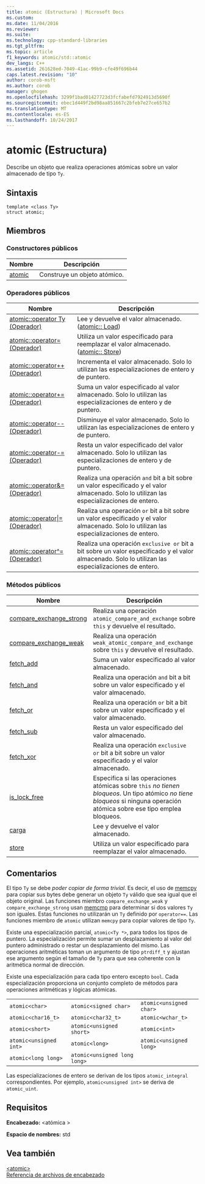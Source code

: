 ```yaml
---
title: atomic (Estructura) | Microsoft Docs
ms.custom: 
ms.date: 11/04/2016
ms.reviewer: 
ms.suite: 
ms.technology: cpp-standard-libraries
ms.tgt_pltfrm: 
ms.topic: article
f1_keywords: atomic/std::atomic
dev_langs: C++
ms.assetid: 261628ed-7049-41ac-99b9-cfe49f696b44
caps.latest.revision: "10"
author: corob-msft
ms.author: corob
manager: ghogen
ms.openlocfilehash: 3299f1bad01427723d3fcfabefd7924913d5690f
ms.sourcegitcommit: ebec1d449f2bd98aa851667c2bfeb7e27ce657b2
ms.translationtype: MT
ms.contentlocale: es-ES
ms.lasthandoff: 10/24/2017
---
```

# <a name="atomic-structure"></a>atomic (Estructura)
Describe un objeto que realiza operaciones atómicas sobre un valor almacenado de tipo `Ty`.  
  
## <a name="syntax"></a>Sintaxis  
  
```
template <class Ty>
struct atomic;
```  
  
## <a name="members"></a>Miembros  
  
### <a name="public-constructors"></a>Constructores públicos  
  
|Nombre|Descripción|  
|----------|-----------------|  
|[atomic](http://msdn.microsoft.com/Library/a538c43f-4d48-4308-ae1b-bab1839bccb8)|Construye un objeto atómico.|  
  
### <a name="public-operators"></a>Operadores públicos  
  
|Nombre|Descripción|  
|----------|-----------------|  
|[atomic::operator Ty (Operador)](http://msdn.microsoft.com/Library/a366c700-c7a0-4bcb-8eb4-4b57dfaea065)|Lee y devuelve el valor almacenado. ([atomic:: Load](http://msdn.microsoft.com/Library/05212726-cf8a-46fe-83d2-c16ac2abb7d1))|  
|[atomic::operator= (Operador)](http://msdn.microsoft.com/Library/fe161d57-47ae-4bad-92bf-ce32ac8d5953)|Utiliza un valor especificado para reemplazar el valor almacenado. ([atomic:: Store](http://msdn.microsoft.com/Library/84759413-d664-47ef-a1f3-a73c5a62007b))|  
|[atomic::operator++ (Operador)](http://msdn.microsoft.com/Library/492959e9-1ea8-4e02-a031-82b1b92e91a0)|Incrementa el valor almacenado. Solo lo utilizan las especializaciones de entero y de puntero.|  
|[atomic::operator+= (Operador)](http://msdn.microsoft.com/Library/9ec97aa2-c9d7-436b-943d-2989eb2617dd)|Suma un valor especificado al valor almacenado. Solo lo utilizan las especializaciones de entero y de puntero.|  
|[atomic::operator-- (Operador)](http://msdn.microsoft.com/Library/ad7c1ea7-1f6d-4a54-bf26-07630f749864)|Disminuye el valor almacenado. Solo lo utilizan las especializaciones de entero y de puntero.|  
|[atomic::operator-= (Operador)](http://msdn.microsoft.com/Library/902d0d9f-88fd-4500-aa2d-1e50f443e77c)|Resta un valor especificado del valor almacenado. Solo lo utilizan las especializaciones de entero y de puntero.|  
|[atomic::operator&= (Operador)](http://msdn.microsoft.com/Library/90e730ac-12e1-4abb-98f5-4eadd6861a89)|Realiza una operación `and` bit a bit sobre un valor especificado y el valor almacenado. Solo lo utilizan las especializaciones de entero.|  
|[atomic::operator&#124;= (Operador)](http://msdn.microsoft.com/Library/f105eacc-31a6-4906-abba-f1cf013599b2)|Realiza una operación `or` bit a bit sobre un valor especificado y el valor almacenado. Solo lo utilizan las especializaciones de entero.|  
|[atomic::operator^= (Operador)](http://msdn.microsoft.com/Library/f2a4da9d-67e8-4249-9161-9998e72a33c2)|Realiza una operación `exclusive or` bit a bit sobre un valor especificado y el valor almacenado. Solo lo utilizan las especializaciones de entero.|  
  
### <a name="public-methods"></a>Métodos públicos  
  
|Nombre|Descripción|  
|----------|-----------------|  
|[compare_exchange_strong](http://msdn.microsoft.com/Library/47bbf894-b28c-4ece-959e-67b3863cf4ed)|Realiza una operación `atomic_compare_and_exchange` sobre `this` y devuelve el resultado.|  
|[compare_exchange_weak](http://msdn.microsoft.com/Library/e15e421a-f7a3-4272-993a-f487d2242e4f)|Realiza una operación `weak_atomic_compare_and_exchange` sobre `this` y devuelve el resultado.|  
|[fetch_add](http://msdn.microsoft.com/Library/c68b91f2-6e8a-4ffa-8991-6bb6d466e1f3)|Suma un valor especificado al valor almacenado.|  
|[fetch_and](http://msdn.microsoft.com/Library/a9c83001-b72c-4085-9640-f63f866714b9)|Realiza una operación `and` bit a bit sobre un valor especificado y el valor almacenado.|  
|[fetch_or](http://msdn.microsoft.com/Library/4c532f7f-80c5-432a-b34b-48feacab8dca)|Realiza una operación `or` bit a bit sobre un valor especificado y el valor almacenado.|  
|[fetch_sub](http://msdn.microsoft.com/Library/8cc80d4b-0942-45a3-9db8-bbf339a903e4)|Resta un valor especificado del valor almacenado.|  
|[fetch_xor](http://msdn.microsoft.com/Library/92bbaff8-ee29-4a1e-aee4-d9d405285bfe)|Realiza una operación `exclusive or` bit a bit sobre un valor especificado y el valor almacenado.|  
|[is_lock_free](http://msdn.microsoft.com/Library/b99d5130-cdda-40a2-b14c-152b13a8ba45)|Especifica si las operaciones atómicas sobre `this` *no tienen bloqueos*. Un tipo atómico *no tiene bloqueos* si ninguna operación atómica sobre ese tipo emplea bloqueos.|  
|[carga](http://msdn.microsoft.com/Library/05212726-cf8a-46fe-83d2-c16ac2abb7d1)|Lee y devuelve el valor almacenado.|  
|[store](http://msdn.microsoft.com/Library/84759413-d664-47ef-a1f3-a73c5a62007b)|Utiliza un valor especificado para reemplazar el valor almacenado.|  
  
## <a name="remarks"></a>Comentarios  
 El tipo `Ty` se debe *poder copiar de forma trivial*. Es decir, el uso de [memcpy](../c-runtime-library/reference/memcpy-wmemcpy.md) para copiar sus bytes debe generar un objeto `Ty` válido que sea igual que el objeto original. Las funciones miembro `compare_exchange_weak` y `compare_exchange_strong` usan [memcmp](../c-runtime-library/reference/memcmp-wmemcmp.md) para determinar si dos valores `Ty` son iguales. Estas funciones no utilizarán un `Ty` definido por `operator==`. Las funciones miembro de `atomic` utilizan `memcpy` para copiar valores de tipo `Ty`.  
  
 Existe una especialización parcial, `atomic<Ty *>`, para todos los tipos de puntero. La especialización permite sumar un desplazamiento al valor del puntero administrado o restar un desplazamiento del mismo. Las operaciones aritméticas toman un argumento de tipo `ptrdiff_t` y ajustan ese argumento según el tamaño de `Ty` para que sea coherente con la aritmética normal de dirección.  
  
 Existe una especialización para cada tipo entero excepto `bool`. Cada especialización proporciona un conjunto completo de métodos para operaciones aritméticas y lógicas atómicas.  
  
||||  
|-|-|-|  
|`atomic<char>`|`atomic<signed char>`|`atomic<unsigned char>`|  
|`atomic<char16_t>`|`atomic<char32_t>`|`atomic<wchar_t>`|  
|`atomic<short>`|`atomic<unsigned short>`|`atomic<int>`|  
|`atomic<unsigned int>`|`atomic<long>`|`atomic<unsigned long>`|  
|`atomic<long long>`|`atomic<unsigned long long>`|  
  
 Las especializaciones de entero se derivan de los tipos `atomic_integral` correspondientes. Por ejemplo, `atomic<unsigned int>` se deriva de `atomic_uint`.  
  
## <a name="requirements"></a>Requisitos  
 **Encabezado:** \<atómica >  
  
 **Espacio de nombres:** std  
  
## <a name="see-also"></a>Vea también  
 [\<atomic>](../standard-library/atomic.md)   
 [Referencia de archivos de encabezado](../standard-library/cpp-standard-library-header-files.md)



